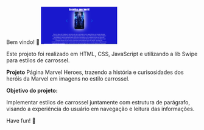 Bem vindo! 👋
 <img src="images/page.png" width="200" />


Este projeto foi realizado em HTML, CSS, JavaScript e utilizando a lib Swipe para estilos de carrossel.


**Projeto**
Página Marvel Heroes, trazendo a história e curisosidades dos heróis da Marvel em imagens no estilo carrossel.

**Objetivo do projeto:**

Implementar estilos de carrossel juntamente com estrutura de parágrafo, visando a experiência do usuário em navegação e leitura das informações.

Have fun! 🚀